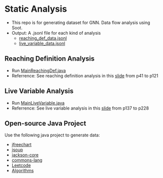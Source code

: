 # Static Analysis
- This repo is for generating dataset for GNN. Data flow analysis using Soot.
- Output: A .jsonl file for each kind of analysis
    - [reaching_def_data.jsonl](https://github.com/WuYff/Gated-Graph-Nerual-Network/blob/master/dataset/reaching_def_data.jsonl) 
    - [live_variable_data.jsonl](https://github.com/WuYff/Gated-Graph-Nerual-Network/blob/master/dataset/live_variable_data.jsonl) 

## Reaching Definition Analysis

- Run [MainReachingDef.java](https://github.com/WuYff/Static-Analysis/blob/master/src/main/java/MainReachingDef.java) 
- Referrence: See reaching definition analysis in this  [slide](https://pascal-group.bitbucket.io/lectures/static-program-analysis-3-4.pdf#page=41) from p41 to p121

## Live Variable Analysis

- Run [MainLiveVariable.java](https://github.com/WuYff/Static-Analysis/blob/master/src/main/java/MainLiveVariable.java)
- Referrence: See live variable analysis in this [slide](https://pascal-group.bitbucket.io/lectures/static-program-analysis-3-4.pdf#page=137) from p137 to p228

## Open-source Java Project
Use the following java project to generate data:
- [jfreechart](https://github.com/apache/commons-compress.git)
- [jsoup](https://github.com/jhy/jsoup)
- [jackson-core](https://github.com/FasterXML/jackson-core)
- [commons-lang](https://github.com/jhy/jsoup)
- [Leetcode](https://github.com/fishercoder1534/Leetcode)
- [Algorithms](https://github.com/williamfiset/Algorithms)


